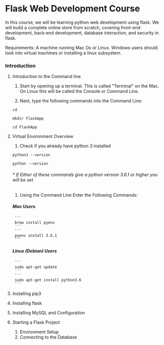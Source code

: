 # Flask Web Development Course

In this course, we will be learning python web development using flask. We will build
a complete online store from scratch, covering front-end development, back-end development,
database interaction, and security in flask.

Requirements: A machine running Mac Os or Linux. Windows users should look into virtual machines
or installing a linux subsystem. 

### Introduction
1. Introduction to the Command line
	1. Start by opening up a terminal. This is called "Terminal" on the Mac. On Linux this will be
	called the Console or Command Line.

	1. Next, type the following commands into the Command Line:
	```
	cd
	```
	```
	mkdir FlaskApp
	```
	```
	cd FlaskApp
	```
1. Virtual Environment Overview
	1. Check if you already have python 3 installed
	```
	python3 --version
	```
	```
	python --version
	```
	###### * If Either of these commands give a python version 3.6.1 or higher you will be set
	
	1. Using the Command Line Enter the Following Commands:
	##### Mac Users
		```
		brew install pyenv
		```
		```
		pyenv install 3.6.1
		```
	##### Linux (Debian) Users
		```
		sudo apt-get update
		```
		```
		sudo apt-get install python3.6
		```
1. Installing pip3
1. Installing flask
1. Installing MySQL and Configuration
1. Starting a Flask Project
	1. Environment Setup
	1. Connecting to the Database
 
